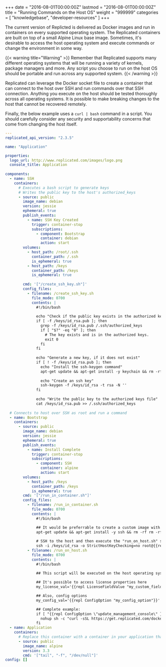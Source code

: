 +++
date = "2016-08-01T00:00:00Z"
lastmod = "2016-08-01T00:00:00Z"
title = "Running Commands on the Host OS"
weight = "999999"
categories = [ "knowledgebase", "developer-resources" ]
+++

The current version of Replicted is delivered as Docker images and run in containers on every supported operating system. The Replicated containers are built on top of a small Alpine Linux base image. Sometimes, it's desirable to access the host operating system and execute commands or change the environment in some way.

{{< warning title="Warning" >}}
Remember that Replicated supports many different operating systems that will be running a variety of kernels, package managers and more. Any script you choose to run on the host OS should be portable and run across any supported system.
{{< /warning >}}

Replicated can leverage the Docker socket file to create a container that can connect to the host over SSH and run commands over that SSH connection. Anything you execute on the host should be tested thoroughly across all operating systems. It is possible to make breaking changes to the host that cannot be recovered remotely.

Finally, the below example uses a `curl | bash` command in a script. You should carefully consider any security and supportability concerns that come from changing the host itself.

```yaml
---
replicated_api_version: "2.3.5"

name: "Application"

properties:
  logo_url: http://www.replicated.com/images/logo.png
  console_title: Application
 
components:
  - name: SSH
    containers:
      # Executes a bash script to generate keys
      # Writes the public key to the host's authorized_keys
      - source: public
        image_name: debian
        version: jessie
        ephemeral: true
        publish_events:
          - name: SSH Key Created
            trigger: container-stop
            subscriptions:
              - component: Bootstrap
                container: debian
                action: start
        volumes:
          - host_path: /root/.ssh
            container_path: /.ssh
            is_ephemeral: true
          - host_path: /keys
            container_path: /keys
            is_ephemeral: true
            
        cmd: '["/create_ssh_key.sh"]'
        config_files:
          - filename: /create_ssh_key.sh
            file_mode: 0700
            contents: |
              #!/bin/bash
              
              echo "Check if the public key exists in the authorized keys."
              if [ -f /keys/id_rsa.pub ]; then
                grep -f /keys/id_rsa.pub /.ssh/authorized_keys
                if [ "$?" -eq "0" ]; then
                  # The key exists and is in the authorized keys.
                  exit 0
                fi
              fi
              
              echo "Generate a new key, if it does not exist"
              if [ ! -f /keys/id_rsa.pub ]; then
                echo "Install the ssh-keygen command"
                apt-get update && apt-get install -y keychain && rm -rf /var/lib/apt/lists/*
              
                echo "Create an ssh key"
                ssh-keygen -f /keys/id_rsa -t rsa -N ''
              fi
              
              echo "Write the public key to the authorized keys file"
              cat /keys/id_rsa.pub >> /.ssh/authorized_keys
  
  # Connects to host over SSH as root and run a command
  - name: Bootstrap
    containers:   
      - source: public
        image_name: debian
        version: jessie
        ephemeral: true
        publish_events:
          - name: Install Complete
            trigger: container-stop
            subscriptions:
              - component: SSH
                container: alpine
                action: start
        volumes:
          - host_path: /keys
            container_path: /keys
            is_ephemeral: true
        cmd: '["/run_in_container.sh"]'
        config_files:
          - filename: /run_in_container.sh
            file_mode: 0700
            contents: |
              #!/bin/bash

              ## It would be preferrable to create a custom image with this next line already installed.
              apt-get update && apt-get install -y ssh && rm -rf rm -rf /var/lib/apt/lists/*
              
              # SSH to the host and then execute the "run_on_host.sh" script on the host
              ssh -i /keys/id_rsa -o StrictHostKeyChecking=no root@{{repl ThisHostPrivateIpAddress}} 'bash -s' < /run_on_host.sh
          - filename: /run_on_host.sh
            file_mode: 0700
            contents: |
              #!/bin/bash
              
              ## This script will be executed on the host operating system and can use replicated template functions

              ## It's possible to access license properties here
              my_license_val='{{repl LicenseFieldValue "my_custom_field"}}'

              ## Also, config options
              my_config_val='{{repl ConfigOption "my_config_option"}}'

              ## Complete example:
              if [ "{{repl ConfigOption \"update_management_console\" }}" -eq "true" ]; then
                nohup sh -c "curl -sSL https://get.replicated.com/docker | sudo bash && curl -sSL https://get.docker.com | sudo bash" &
              fi
  - name: Application
    containers:
      # Replace this container with a container in your application that never terminates
      - source: public
        image_name: alpine
        version: 3.3
        cmd: '["tail", "-f", "/dev/null"]'
config: []
```
